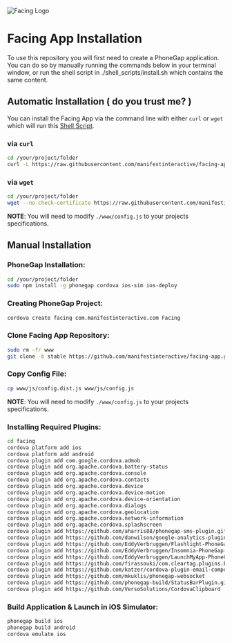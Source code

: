![Facing Logo](https://raw.githubusercontent.com/manifestinteractive/facing/master/assets/logo/rectangle/logo_rectangle.jpg)



Facing App Installation
===

To use this repository you will first need to create a PhoneGap application.  You can do so by manually running the commands below in your terminal window, or run the shell script in ./shell_scripts/install.sh which contains the same content.

Automatic Installation ( do you trust me? )
---

You can install the Facing App via the command line with either `curl` or `wget` which will run this [Shell Script](https://raw.githubusercontent.com/manifestinteractive/facing-app/stable/shell_scripts/install.sh).

### via `curl`

```bash
cd /your/project/folder
curl -L https://raw.githubusercontent.com/manifestinteractive/facing-app/stable/shell_scripts/install.sh | sh
```

### via `wget`

```bash
cd /your/project/folder
wget --no-check-certificate https://raw.githubusercontent.com/manifestinteractive/facing-app/stable/shell_scripts/install.sh -O - | sh
```

__NOTE__: You will need to modify `./www/config.js` to your projects specifications.

Manual Installation
---

### PhoneGap Installation:

```bash
cd /your/project/folder
sudo npm install -g phonegap cordova ios-sim ios-deploy
```

### Creating PhoneGap Project:

```bash
cordova create facing com.manifestinteractive.com Facing
```

### Clone Facing App Repository:

```bash
sudo rm -fr www
git clone -b stable https://github.com/manifestinteractive/facing-app.git www
```

### Copy Config File:

```bash
cp www/js/config.dist.js www/js/config.js
```

__NOTE__: You will need to modify `./www/config.js` to your projects specifications.

### Installing Required Plugins:

```bash
cd facing
cordova platform add ios
cordova platform add android
cordova plugin add com.google.cordova.admob
cordova plugin add org.apache.cordova.battery-status
cordova plugin add org.apache.cordova.console
cordova plugin add org.apache.cordova.contacts
cordova plugin add org.apache.cordova.device
cordova plugin add org.apache.cordova.device-motion
cordova plugin add org.apache.cordova.device-orientation
cordova plugin add org.apache.cordova.dialogs
cordova plugin add org.apache.cordova.geolocation
cordova plugin add org.apache.cordova.network-information
cordova plugin add org.apache.cordova.splashscreen
cordova plugin add https://github.com/aharris88/phonegap-sms-plugin.git
cordova plugin add https://github.com/danwilson/google-analytics-plugin.git
cordova plugin add https://github.com/EddyVerbruggen/Flashlight-PhoneGap-Plugin.git
cordova plugin add https://github.com/EddyVerbruggen/Insomnia-PhoneGap-Plugin.git
cordova plugin add https://github.com/EddyVerbruggen/LaunchMyApp-PhoneGap-Plugin.git --variable URL_SCHEME=facing
cordova plugin add https://github.com/firassouki/com.cleartag.plugins.EnableBackgroundLocation.git
cordova plugin add https://github.com/katzer/cordova-plugin-email-composer.git
cordova plugin add https://github.com/mkuklis/phonegap-websocket
cordova plugin add https://github.com/phonegap-build/StatusBarPlugin.git
cordova plugin add https://github.com/VersoSolutions/CordovaClipboard
```

### Build Application & Launch in iOS Simulator:

```bash
phonegap build ios
phonegap build android
cordova emulate ios
```
